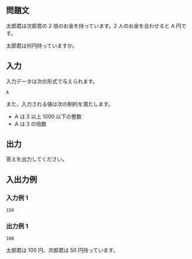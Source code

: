 ## 問題文

太郎君は次郎君の 2 倍のお金を持っています。2 人のお金を合わせると A 円です。

太郎君は何円持っていますか。

## 入力

入力データは次の形式で与えられます。

```text
A
```

また、入力される値は次の制約を満たします。

- A は 3 以上 1000 以下の整数
- A は 3 の倍数

## 出力

答えを出力してください。

## 入出力例

### 入力例 1

```text
150
```

### 出力例 1

```text
100
```

太郎君は 100 円、次郎君は 50 円持っています。
